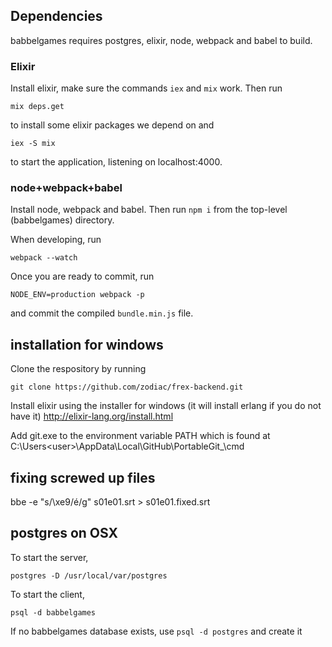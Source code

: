 ## Dependencies

babbelgames requires postgres, elixir, node, webpack and babel to build.

### Elixir

Install elixir, make sure the commands `iex` and `mix` work. Then run
```
mix deps.get
```
to install some elixir packages we depend on and
```
iex -S mix
```
to start the application, listening on localhost:4000.

### node+webpack+babel

Install node, webpack and babel. Then run `npm i` from the top-level (babbelgames) directory.

When developing, run

```
webpack --watch
```

Once you are ready to commit, run
```
NODE_ENV=production webpack -p
```

and commit the compiled `bundle.min.js` file.

## installation for windows

Clone the respository by running

```
git clone https://github.com/zodiac/frex-backend.git
```
Install elixir using the installer for windows (it will install erlang if you do not have it)
http://elixir-lang.org/install.html

Add git.exe to the environment variable PATH which is found at
C:\Users\<user>\AppData\Local\GitHub\PortableGit_<number>\cmd

## fixing screwed up files

bbe -e "s/\xe9/é/g" s01e01.srt > s01e01.fixed.srt

## postgres on OSX

To start the server,

```
postgres -D /usr/local/var/postgres
```

To start the client,

```
psql -d babbelgames
```

If no babbelgames database exists, use `psql -d postgres` and create it
